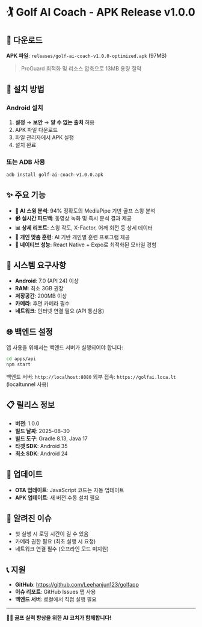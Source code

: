 # 🏌️ Golf AI Coach - APK Release v1.0.0

## 📱 다운로드

**APK 파일**: `releases/golf-ai-coach-v1.0.0-optimized.apk` (97MB)
> ProGuard 최적화 및 리소스 압축으로 13MB 용량 절약

## 🚀 설치 방법

### Android 설치
1. **설정** → **보안** → **알 수 없는 출처** 허용
2. APK 파일 다운로드
3. 파일 관리자에서 APK 실행
4. 설치 완료

### 또는 ADB 사용
```bash
adb install golf-ai-coach-v1.0.0.apk
```

## ✨ 주요 기능

- **🤖 AI 스윙 분석**: 94% 정확도의 MediaPipe 기반 골프 스윙 분석
- **📹 실시간 피드백**: 동영상 녹화 및 즉시 분석 결과 제공
- **📊 상세 리포트**: 스윙 각도, X-Factor, 어깨 회전 등 상세 데이터
- **🎯 개인 맞춤 훈련**: AI 기반 개인별 훈련 프로그램 제공
- **📱 네이티브 성능**: React Native + Expo로 최적화된 모바일 경험

## 🔧 시스템 요구사항

- **Android**: 7.0 (API 24) 이상
- **RAM**: 최소 3GB 권장
- **저장공간**: 200MB 이상
- **카메라**: 후면 카메라 필수
- **네트워크**: 인터넷 연결 필요 (API 통신용)

## 🌐 백엔드 설정

앱 사용을 위해서는 백엔드 서버가 실행되어야 합니다:

```bash
cd apps/api
npm start
```

백엔드 서버: `http://localhost:8080`
외부 접속: `https://golfai.loca.lt` (localtunnel 사용)

## 📋 릴리스 정보

- **버전**: 1.0.0
- **빌드 날짜**: 2025-08-30
- **빌드 도구**: Gradle 8.13, Java 17
- **타겟 SDK**: Android 35
- **최소 SDK**: Android 24

## 🔄 업데이트

- **OTA 업데이트**: JavaScript 코드는 자동 업데이트
- **APK 업데이트**: 새 버전 수동 설치 필요

## 🐛 알려진 이슈

- 첫 실행 시 로딩 시간이 길 수 있음
- 카메라 권한 필요 (최초 실행 시 요청)
- 네트워크 연결 필수 (오프라인 모드 미지원)

## 📞 지원

- **GitHub**: https://github.com/Leehanjun123/golfapp
- **이슈 리포트**: GitHub Issues 탭 사용
- **백엔드 서버**: 로컬에서 직접 실행 필요

---

**🏌️‍♂️ 골프 실력 향상을 위한 AI 코치가 함께합니다!**